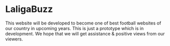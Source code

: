 # LaligaBuzz
This website will be developed to become one of best football websites of our country in upcoming years. This is just a prototype which is in development. We hope that we will get assistance &amp; positive views from our viewers.
